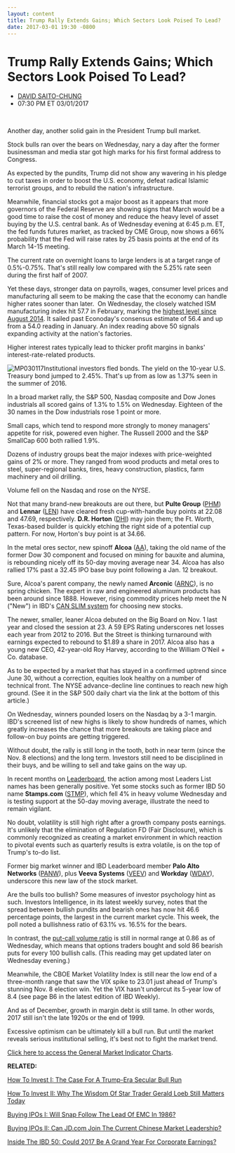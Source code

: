 ```yaml
---
layout: content
title: Trump Rally Extends Gains; Which Sectors Look Poised To Lead?
date: 2017-03-01 19:30 -0800
---
```



Trump Rally Extends Gains; Which Sectors Look Poised To Lead?
==============================================================




* [DAVID SAITO-CHUNG](https://www.investors.com/author/chungd/ "Posts by DAVID SAITO-CHUNG")
* 07:30 PM ET 03/01/2017







 


Another day, another solid gain in the President Trump bull market.


Stock bulls ran over the bears on Wednesday, nary a day after the former businessman and media star got high marks for his first formal address to Congress.


As expected by the pundits, Trump did not show any wavering in his pledge to cut taxes in order to boost the U.S. economy, defeat radical Islamic terrorist groups, and to rebuild the nation's infrastructure.


Meanwhile, financial stocks got a major boost as it appears that more governors of the Federal Reserve are showing signs that March would be a good time to raise the cost of money and reduce the heavy level of asset buying by the U.S. central bank. As of Wednesday evening at 6:45 p.m. ET, the fed funds futures market, as tracked by CME Group, now shows a 66% probability that the Fed will raise rates by 25 basis points at the end of its March 14-15 meeting.


The current rate on overnight loans to large lenders is at a target range of 0.5%-0.75%. That's still really low compared with the 5.25% rate seen during the first half of 2007.


Yet these days, stronger data on payrolls, wages, consumer level prices and manufacturing all seem to be making the case that the economy can handle higher rates sooner than later.  On Wednesday, the closely watched ISM manufacturing index hit 57.7 in February, marking the [highest level since August 2014](https://www.investors.com/news/economy/factories-hummed-in-february-ism-surges-to-57-7/). It sailed past Econoday's consensus estimate of 56.4 and up from a 54.0 reading in January. An index reading above 50 signals expanding activity at the nation's factories.


Higher interest rates typically lead to thicker profit margins in banks' interest-rate-related products.


![MP030117](https://www.investors.com/wp-content/uploads/2017/03/MP030117-119x300.png)Institutional investors fled bonds. The yield on the 10-year U.S. Treasury bond jumped to 2.45%. That's up from as low as 1.37% seen in the summer of 2016.


In a broad market rally, the S&P 500, Nasdaq composite and Dow Jones industrials all scored gains of 1.3% to 1.5% on Wednesday. Eighteen of the 30 names in the Dow industrials rose 1 point or more.


Small caps, which tend to respond more strongly to money managers' appetite for risk, powered even higher. The Russell 2000 and the S&P SmallCap 600 both rallied 1.9%.


Dozens of industry groups beat the major indexes with price-weighted gains of 2% or more. They ranged from wood products and metal ores to steel, super-regional banks, tires, heavy construction, plastics, farm machinery and oil drilling.


Volume fell on the Nasdaq and rose on the NYSE.


 Not that many brand-new breakouts are out there, but **Pulte Group** ([PHM](https://research.investors.com/quote.aspx?symbol=PHM)) and **Lennar** ([LEN](https://research.investors.com/quote.aspx?symbol=LEN)) have cleared fresh cup-with-handle buy points at 22.08 and 47.69, respectively.
**D.R. Horton** ([DHI](https://research.investors.com/quote.aspx?symbol=DHI)) may join them; the Ft. Worth, Texas-based builder is quickly etching the right side of a potential cup pattern. For now, Horton's buy point is at 34.66.


In the metal ores sector, new spinoff **Alcoa** ([AA](https://research.investors.com/quote.aspx?symbol=AA)), taking the old name of the former Dow 30 component and focused on mining for bauxite and alumina, is rebounding nicely off its 50-day moving average near 34. Alcoa has also rallied 17% past a 32.45 IPO base buy point following a Jan. 12 breakout.


Sure, Alcoa's parent company, the newly named **Arconic** ([ARNC](https://research.investors.com/quote.aspx?symbol=ARNC)), is no spring chicken. The expert in raw and engineered aluminum products has been around since 1888. However, rising commodity prices help meet the N ("New") in IBD's [CAN SLIM system](https://www.investors.com/ibd-university/can-slim/) for choosing new stocks.


The newer, smaller, leaner Alcoa debuted on the Big Board on Nov. 1 last year and closed the session at 23. A 59 EPS Rating underscores net losses each year from 2012 to 2016. But the Street is thinking turnaround with earnings expected to rebound to $1.89 a share in 2017. Alcoa also has a young new CEO, 42-year-old Roy Harvey, according to the William O'Neil + Co. database.


As to be expected by a market that has stayed in a confirmed uptrend since June 30, without a correction, equities look healthy on a number of technical front. The NYSE advance-decline line continues to reach new high ground. (See it in the S&P 500 daily chart via the link at the bottom of this article.)


On Wednesday, winners pounded losers on the Nasdaq by a 3-1 margin. IBD's screened list of new highs is likely to show hundreds of names, which greatly increases the chance that more breakouts are taking place and follow-on buy points are getting triggered.


Without doubt, the rally is still long in the tooth, both in near term (since the Nov. 8 elections) and the long term. Investors still need to be disciplined in their buys, and be willing to sell and take gains on the way up.


In recent months on [Leaderboard](https://leaderboard.investors.com/leaderboard/leaders/), the action among most Leaders List names has been generally positive. Yet some stocks such as former IBD 50 name **Stamps.com** ([STMP](https://research.investors.com/quote.aspx?symbol=STMP)), which fell 4% in heavy volume Wednesday and is testing support at the 50-day moving average, illustrate the need to remain vigilant.


No doubt, volatility is still high right after a growth company posts earnings. It's unlikely that the elimination of Regulation FD (Fair Disclosure), which is commonly recognized as creating a market environment in which reaction to pivotal events such as quarterly results is extra volatile, is on the top of Trump's to-do list.


Former big market winner and IBD Leaderboard member **Palo Alto Networks** ([PANW](https://research.investors.com/quote.aspx?symbol=PANW)), plus **Veeva Systems** ([VEEV](https://research.investors.com/quote.aspx?symbol=VEEV)) and **Workday** ([WDAY](https://research.investors.com/quote.aspx?symbol=WDAY)), underscore this new law of the stock market.


Are the bulls too bullish? Some measures of investor psychology hint as such. Investors Intelligence, in its latest weekly survey, notes that the spread between bullish pundits and bearish ones has now hit 46.6 percentage points, the largest in the current market cycle. This week, the poll noted a bullishness ratio of 63.1% vs. 16.5% for the bears.


In contrast, the [put-call volume ratio](http://research.investors.com/psychological-market-indicators/chart?type=putcall) is still in normal range at 0.86 as of Wednesday, which means that options traders bought and sold 86 bearish puts for every 100 bullish calls. (This reading may get updated later on Wednesday evening.)


Meanwhile, the CBOE Market Volatility Index is still near the low end of a three-month range that saw the VIX spike to 23.01 just ahead of Trump's stunning Nov. 8 election win. Yet the VIX hasn't undercut its 5-year low of 8.4 (see page B6 in the latest edition of IBD Weekly).


And as of December, growth in margin debt is still tame. In other words, 2017 still isn't the late 1920s or the end of 1999.


Excessive optimism can be ultimately kill a bull run. But until the market reveals serious institutional selling, it's best not to fight the market trend.


[Click here to access the General Market Indicator Charts](https://www.investors.com/wp-content/uploads/2017/03/IBD0103152621GMI.pdf).


**RELATED:**


[How To Invest I: The Case For A Trump-Era Secular Bull Run](https://www.investors.com/news/trump-win-stocks-rise-new-bull-market/)


[How To Invest II: Why The Wisdom Of Star Trader Gerald Loeb Still Matters Today](https://www.investors.com/news/management/leaders-and-success/why-gerald-loebs-battle-for-investment-survival-rings-true-in-todays-markets/)


[Buying IPOs I: Will Snap Follow The Lead Of EMC In 1986?](https://www.investors.com/how-to-invest/investors-corner/many-tech-ipos-can-fail-on-their-first-breakout-just-like-emc-did-in-1986/)


[Buying IPOs II: Can JD.com Join The Current Chinese Market Leadership?](https://www.investors.com/stock-lists/ipo-analysis/this-chinese-retailer-is-set-to-report-earnings-how-will-the-ipo-leader-react/)


[Inside The IBD 50: Could 2017 Be A Grand Year For Corporate Earnings?](https://www.investors.com/stock-lists/ibd-50/could-2017-be-a-grand-year-earnings-wise-for-growth-stocks/)


 




